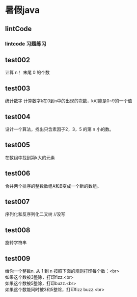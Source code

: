 暑假java
========

lintCode 
-------
### lintcode 习题练习
## test002
计算  n！ 末尾 0 的个数

## test003
 统计数字
计算数字k在0到n中的出现的次数，k可能是0~9的一个值

## test004
设计一个算法，找出只含素因子2，3，5 的第 n 小的数。

## test005
在数组中找到第k大的元素

## test006
合并两个排序的整数数组A和B变成一个新的数组。

## test007
序列化和反序列化二叉树     //没写

## test008
旋转字符串

## test009
  给你一个整数n. 从 1 到 n 按照下面的规则打印每个数：\<br>  
  如果这个数被3整除，打印fizz.\<br>  
  如果这个数被5整除，打印buzz.\<br>  
  如果这个数能同时被3和5整除，打印fizz buzz.\<br>  
